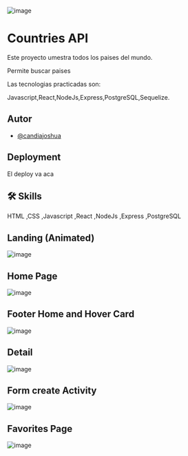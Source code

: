 ![image](https://github.com/JoshuaCandia/APICountries/assets/99448044/f89398c0-ed35-4c99-bf17-0deb83c6501a)
# Countries API

Este proyecto umestra todos los paises del mundo.

Permite buscar paises

Las tecnologias practicadas son:

Javascript,React,NodeJs,Express,PostgreSQL,Sequelize.

## Autor

- [@candiajoshua](https://www.linkedin.com/in/joshua-candia-a1617723a/)

## Deployment

El deploy va aca

## 🛠 Skills

 HTML ,CSS ,Javascript ,React ,NodeJs ,Express ,PostgreSQL

## Landing (Animated)
![image](https://github.com/JoshuaCandia/APICountries/assets/99448044/bc62e383-2486-4387-9f5c-c492ca879a15)


## Home Page
![image](https://github.com/JoshuaCandia/APICountries/assets/99448044/9fab97ce-c5e6-4a76-96c8-2c02ff9190f0)


## Footer Home and Hover Card
![image](https://github.com/JoshuaCandia/APICountries/assets/99448044/807602ea-d479-4dd7-95dd-67220d30a6e4)


## Detail
![image](https://github.com/JoshuaCandia/APICountries/assets/99448044/e9532f2c-5435-4941-9cac-d88812ef6e6f)


## Form create Activity
![image](https://github.com/JoshuaCandia/APICountries/assets/99448044/adf88a01-65d6-4c71-8b0d-001616ec4962)


## Favorites Page
![image](https://github.com/JoshuaCandia/HarryPotterApi/assets/99448044/6aefe7c2-4c1a-4e14-8477-eca16498e9c9)
